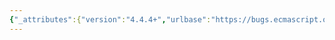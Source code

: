 ```yaml
---
{"_attributes":{"version":"4.4.4+","urlbase":"https://bugs.ecmascript.org/","maintainer":"dherman@mozilla.com"},"bug":{"bug_id":476,"creation_ts":"2012-07-09 09:40:00 -0700","short_desc":"Is \"ordinary ECMAScript object\" redundant?","delta_ts":"2012-09-28 12:24:21 -0700","product":"Draft for 6th Edition","component":"editorial issue","version":"Rev 9: July 8, 2012 Draft","rep_platform":"All","op_sys":"All","bug_status":"RESOLVED","resolution":"FIXED","priority":"Normal","bug_severity":"trivial","everconfirmed":true,"reporter":{"uid":"waldron.rick","name":"Rick Waldron"},"assigned_to":{"uid":"allen","name":"Allen Wirfs-Brock"},"cc":"waldron.rick","long_desc":[{"commentid":1213,"comment_count":0,"who":{"uid":"waldron.rick","name":"Rick Waldron"},"bug_when":"2012-07-09 09:40:57 -0700","thetext":"Given the definition of \"ordinary object\" in 4.3:\n\n\"object that has the default behaviour for the internal methods that must be supported by all ECMAScript objects.\"\n\nPerhaps all extant occurrences of \"ordinary ECMAScript object\" should be simplified to \"ordinary object\""},{"commentid":1253,"comment_count":1,"who":{"uid":"allen","name":"Allen Wirfs-Brock"},"bug_when":"2012-07-09 15:25:54 -0700","thetext":"I only found one occurence to \"ordinary ECMAScript object\" and removed the ECMAScript\n\nfixed in rev10 editor's draft"},{"commentid":1712,"comment_count":2,"who":{"uid":"allen","name":"Allen Wirfs-Brock"},"bug_when":"2012-09-28 12:24:21 -0700","thetext":"fixed in rev10, Sept. 27 2012 draft"}]}}
---
```

